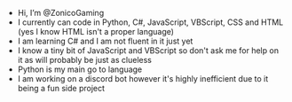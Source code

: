 - Hi, I’m @ZonicoGaming
- I currently can code in Python, C#, JavaScript, VBScript, CSS and HTML (yes I know HTML isn't a proper language)
- I am learning C# and I am not fluent in it just yet
- I know a tiny bit of JavaScript and VBScript so don't ask me for help on it as will probably be just as clueless
- Python is my main go to language  
- I am working on a discord bot however it's highly inefficient due to it being a fun side project 

<!---
ZonicoGaming/ZonicoGaming is a ✨ special ✨ repository because its `README.md` (this file) appears on your GitHub profile.
You can click the Preview link to take a look at your changes.
--->
